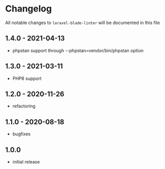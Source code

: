 # Changelog

All notable changes to `laravel-blade-linter` will be documented in this file

## 1.4.0 - 2021-04-13

- phpstan support through --phpstan=vendor/bin/phpstan option

## 1.3.0 - 2021-03-11

- PHP8 support

## 1.2.0 - 2020-11-26

- refactoring

## 1.1.0 - 2020-08-18

- bugfixes

## 1.0.0

- initial release
